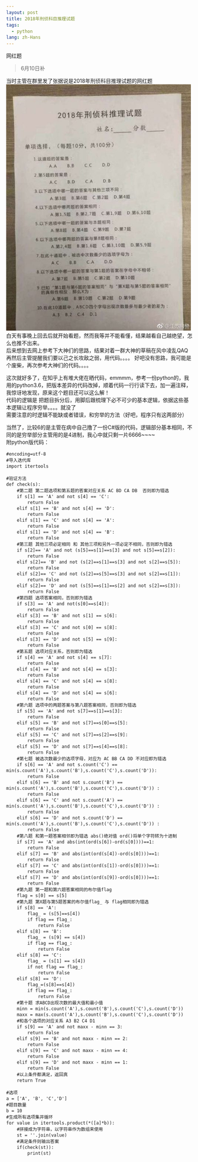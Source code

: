 ```yaml
---
layout: post
title: 2018年刑侦科目推理试题
tags:
  - python
lang: zh-Hans
---
```


网红题

<!--more-->


> 6月10日补  

当时主管在群里发了张据说是2018年刑侦科目推理试题的网红题  
![](https://raw.githubusercontent.com/chen866/chen866.github.io/master/assets/images/2018-03-18-1.png)  
白天有事晚上回去后就开始看题，然而我等并不能看懂，结果越看自己越绝望，怎么也推不出来。  
后来想到去网上参考下大神们的思路，结果对着一群大神的草稿在风中凌乱QAQ
再然后主管提醒我们要以己之长攻敌之弱，用代码。。。。
好吧没有思路，我可能是个废柴，再次参考大神们的代码。。。。  
  
这次就好多了，在知乎上有堆大佬在晒代码，emmmm，参考一份python的，我用的python3.6，把版本差异的代码改掉，顺着代码一行行读下去，加一遍注释，我惊讶地发现，原来这个题目还可以这么解！  
代码的逻辑是
把题目拆分后，用脚后跟梳理下必不可少的基本逻辑，依据这些基本逻辑让程序穷举。。。。就没了  
需要注意的时逻辑不能缺或者错误，和穷举的方法（好吧，程序只有这两部分）  
  
当然了，比较6的是主管在病中自己撸了一份C#版的代码，逻辑部分基本相同，不同的是穷举部分主管用的是4进制，我心中就只剩一片6666~~~~  
附python版代码： 

    #encoding=utf-8
    #导入迭代库
    import itertools

    #验证方法
    def check(s):
        #第二题 第二题选项和第五题的答案对应关系 AC BD CA DB  否则即为错选
        if s[1] == 'A' and not s[4] == 'C':
            return False
        elif s[1] == 'B' and not s[4] == 'D':
            return False
        elif s[1] == 'C' and not s[4] == 'A':
            return False
        elif s[1] == 'D' and not s[4] == 'B':
            return False
        #第三题 其他三项必定相同 和 其他三项和另外一项必定不相同，否则即为错选
        if s[2]== 'A' and not (s[5]==s[1]==s[3] and not s[5]==s[2]):
            return False
        elif s[2]== 'B' and not (s[2]==s[1]==s[3] and not s[2]==s[5]):
            return False
        elif s[2]== 'C' and not (s[2]==s[5]==s[3] and not s[2]==s[1]):
            return False
        elif s[2]== 'D' and not (s[5]==s[1]==s[2] and not s[2]==s[3]):
            return False
        #第四题 选项答案相同，否则即为错选
        if s[3] == 'A' and not(s[0]==s[4]):
            return False
        elif s[3] == 'B' and not s[1] == s[6]:
            return False
        elif s[3] == 'C' and not s[0] == s[8]:
            return False
        elif s[3] == 'D' and not s[5] == s[9]:
            return False
        #第五题 选项对应关系，否则即为错选
        if s[4] == 'A' and not s[4] == s[7]:
            return False
        elif s[4] == 'B' and not s[4] == s[3]:
            return False
        elif s[4] == 'C' and not s[4] == s[8]:
            return False
        elif s[4] == 'D' and not s[4] == s[6]:
            return False
        #第六题 选项中的两题答案与第八题答案相同，否则即为错选
        if s[5] == 'A' and not s[7]==s[1]==s[3]:
            return False
        elif s[5] == 'B' and not s[7]==s[0]==s[5]:
            return False
        elif s[5] == 'C' and not s[7]==s[2]==s[9]:
            return False
        elif s[5] == 'D' and not s[7]==s[4]==s[8]:
            return False
        #第七题 被选次数最少的选项字母，对应为 AC BB CA DD 不对应即为错选
        if s[6] == 'A' and not s.count('C') == min(s.count('A'),s.count('B'),s.count('C'),s.count('D')):
            return False
        elif s[6] == 'B' and not s.count('B') == min(s.count('A'),s.count('B'),s.count('C'),s.count('D')) :
            return False
        elif s[6] == 'C' and not s.count('A') == min(s.count('A'),s.count('B'),s.count('C'),s.count('D')) :
            return False
        elif s[6] == 'D' and not s.count('D') == min(s.count('A'),s.count('B'),s.count('C'),s.count('D')) :
            return False
        #第八题 和第一题答案相邻即为错选 abs()绝对值 ord()将单个字符转为十进制 
        if s[7] == 'A' and abs(int(ord(s[6])-ord(s[0])))==1:
            return False
        elif s[7] == 'B' and abs(int(ord(s[4])-ord(s[0])))==1:
            return False
        elif s[7] == 'C' and abs(int(ord(s[1])-ord(s[0])))==1:
            return False
        elif s[7] == 'D' and abs(int(ord(s[9])-ord(s[0])))==1:
            return False
        #第九题 第一题和第六题答案相同的布尔值flag
        flag = s[0] == s[5]
        #第九题 第X题与第5题答案的布尔值flag_ 与 flag相同即为错选
        if s[8] == 'A':
            flag_ = (s[5]==s[4])
            if flag == flag_:
                return False
        elif s[8] == 'B':
            flag_ = (s[9] == s[4])
            if flag == flag_:
                return False
        elif s[8] == 'C':
            flag_ = (s[1] == s[4])
            if not flag == flag_:
                return False
        elif s[8] == 'D':
            flag_=(s[8]==s[4])
            if flag == flag_:
                return False
        #第十题 求ABCD出现次数的最大值和最小值
        minn = min(s.count('A'),s.count('B'),s.count('C'),s.count('D'))
        maxx = max(s.count('A'),s.count('B'),s.count('C'),s.count('D'))
        #和各个选项的对应关系 A3 B2 C4 D1
        if s[9] == 'A' and not maxx - minn == 3:
            return False
        elif s[9] == 'B' and not maxx - minn == 2:
            return False
        elif s[9] == 'C' and not maxx - minn == 4:
            return False
        elif s[9] == 'D' and not maxx - minn == 1:
            return False
        #以上条件都满足，返回真
        return True

    #选项
    a = ['A', 'B', 'C','D']
    #题目数量
    b = 10
    #生成所有选项集并循环
    for value in itertools.product(*([a]*b)):
        #拼接成为字符串，以字符串作为数组来使用
        st = ''.join(value)
        #满足条件则输出答案
        if(check(st)):
            print(st)
